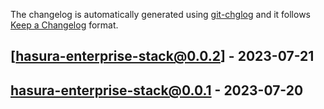 The changelog is automatically generated using [git-chglog](https://github.com/git-chglog/git-chglog) and it follows [Keep a Changelog](https://keepachangelog.com) format.


<a name="hasura-enterprise-stack@0.0.2"></a>
## [hasura-enterprise-stack@0.0.2] - 2023-07-21

<a name="hasura-enterprise-stack@0.0.1"></a>
## hasura-enterprise-stack@0.0.1 - 2023-07-20
